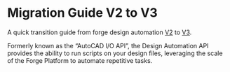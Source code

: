 # Migration Guide  V2 to V3

A quick transition guide from forge design automation [V2](https://forge.autodesk.com/en/docs/design-automation/v2/developers_guide/overview/) to [V3](https://forge.autodesk.com/en/docs/design-automation/v3/developers_guide/overview/).

Formerly known as the “AutoCAD I/O API”, the Design Automation API provides the ability to run scripts on your design files, leveraging the scale of the Forge Platform to automate repetitive tasks.

